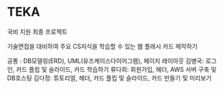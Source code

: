 # TEKA
국비 지원 최종 프로젝트

기술면접을 대비하여 주요 CS지식을 학습할 수 있는 웹 플래시 카드 제작하기 

공통 : DB모델링(ERD), UML(유즈케이스다이어그램), 페이지 레이아웃 
김병국: 로그인, 카드 플립 및 슬라이드, 카드 학습하기
류다희: 회원가입, 헤더, AWS 서버 구축 및 DB호스팅
김다정: 튜토리얼, 헤더, 카드 플립 및 슬라이드, 카드 만들기 및 미리보기

